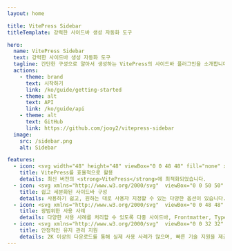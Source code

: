 ```yaml
---
layout: home

title: VitePress Sidebar
titleTemplate: 강력한 사이드바 생성 자동화 도구

hero:
  name: VitePress Sidebar
  text: 강력한 사이드바 생성 자동화 도구
  tagline: 간단한 구성으로 알아서 생성하는 VitePress의 사이드바 플러그인을 소개합니다.
  actions:
    - theme: brand
      text: 시작하기
      link: /ko/guide/getting-started
    - theme: alt
      text: API
      link: /ko/guide/api
    - theme: alt
      text: GitHub
      link: https://github.com/jooy2/vitepress-sidebar
  image:
    src: /sidebar.png
    alt: Sidebar

features:
  - icon: <svg width="48" height="48" viewBox="0 0 48 48" fill="none" xmlns="http://www.w3.org/2000/svg"><path d="M5.03628 7.87818C4.75336 5.83955 6.15592 3.95466 8.16899 3.66815L33.6838 0.0367403C35.6969 -0.24977 37.5581 1.1706 37.841 3.20923L42.9637 40.1218C43.2466 42.1604 41.8441 44.0453 39.831 44.3319L14.3162 47.9633C12.3031 48.2498 10.4419 46.8294 10.159 44.7908L5.03628 7.87818Z" fill="url(#paint0_linear_1287_1214)"/><path d="M6.85877 7.6188C6.71731 6.59948 7.41859 5.65703 8.42512 5.51378L33.9399 1.88237C34.9465 1.73911 35.8771 2.4493 36.0186 3.46861L41.1412 40.3812C41.2827 41.4005 40.5814 42.343 39.5749 42.4862L14.0601 46.1176C13.0535 46.2609 12.1229 45.5507 11.9814 44.5314L6.85877 7.6188Z" fill="white"/><path d="M33.1857 14.9195L25.8505 34.1576C25.6991 34.5547 25.1763 34.63 24.9177 34.2919L12.3343 17.8339C12.0526 17.4655 12.3217 16.9339 12.7806 16.9524L22.9053 17.3607C22.9698 17.3633 23.0344 17.3541 23.0956 17.3337L32.5088 14.1992C32.9431 14.0546 33.3503 14.4878 33.1857 14.9195Z" fill="url(#paint1_linear_1287_1214)"/><path d="M27.0251 12.5756L19.9352 15.0427C19.8187 15.0832 19.7444 15.1986 19.7546 15.3231L20.3916 23.063C20.4066 23.2453 20.5904 23.3628 20.7588 23.2977L22.7226 22.5392C22.9064 22.4682 23.1021 22.6138 23.0905 22.8128L22.9102 25.8903C22.8982 26.0974 23.1093 26.2436 23.295 26.1567L24.4948 25.5953C24.6808 25.5084 24.892 25.6549 24.8795 25.8624L24.5855 30.6979C24.5671 31.0004 24.9759 31.1067 25.1013 30.8321L25.185 30.6487L29.4298 17.8014C29.5008 17.5863 29.2968 17.3809 29.0847 17.454L27.0519 18.1547C26.8609 18.2205 26.6675 18.0586 26.6954 17.8561L27.3823 12.8739C27.4103 12.6712 27.2163 12.5091 27.0251 12.5756Z" fill="url(#paint2_linear_1287_1214)"/><defs><linearGradient id="paint0_linear_1287_1214" x1="6.48163" y1="1.9759" x2="39.05" y2="48.2064" gradientUnits="userSpaceOnUse"><stop stop-color="#49C7FF"/><stop offset="1" stop-color="#BD36FF"/></linearGradient><linearGradient id="paint1_linear_1287_1214" x1="11.8848" y1="16.4266" x2="26.7246" y2="31.4177" gradientUnits="userSpaceOnUse"><stop stop-color="#41D1FF"/><stop offset="1" stop-color="#BD34FE"/></linearGradient><linearGradient id="paint2_linear_1287_1214" x1="21.8138" y1="13.7046" x2="26.2464" y2="28.8069" gradientUnits="userSpaceOnUse"><stop stop-color="#FFEA83"/><stop offset="0.0833333" stop-color="#FFDD35"/><stop offset="1" stop-color="#FFA800"/></linearGradient></defs></svg>
    title: VitePress를 효율적으로 활용
    details: 최신 버전의 <strong>VitePress</strong>에 최적화되었습니다.
  - icon: <svg xmlns="http://www.w3.org/2000/svg"  viewBox="0 0 50 50" width="100px" height="100px" baseProfile="basic"><polygon fill="#66e1ff" points="25.35,37.78 27.38,40.33 25.68,42.82 22.68,44.55 20.47,41.77 19.4,41.85 19.4,43.46 16.4,45.19 13,43.23 13,40.12 8.93,35.11 6.72,35.33 5.02,30.89 7.05,29.71 7.05,24.9 5.02,22.35 6.72,19.87 9.72,18.13 11.93,20.92 13,20.83 13,19.23 16,17.49 19.4,19.46 19.4,22.57 23.47,27.58 25.68,27.35 27.38,31.8 25.35,32.97"/><polygon fill="#5ccae6" points="13,19.226 16,17.494 19.4,19.457 16.4,21.189"/><polygon fill="#57bfd9" points="6.717,19.867 9.717,18.135 11.93,20.916 8.93,22.648"/><polygon fill="#5ccae6" points="13,22.338 13,20.833 11.93,20.916 8.93,22.648"/><polygon fill="#5ccae6" points="7.05,30.678 7.05,29.711 5.017,30.885"/><polygon fill="#479db3" points="16.4,24.301 19.4,22.569 19.4,19.457 16.4,21.189"/><polygon fill="#52b4cc" points="16.4,24.301 19.4,22.569 23.47,27.579 20.47,29.311"/><polygon fill="#5ccae6" points="22.683,29.085 25.683,27.353 23.47,27.579 20.47,29.311"/><polygon fill="#52b4cc" points="22.683,29.085 25.683,27.353 27.383,31.799 24.383,33.531"/><polygon fill="#479db3" points="22.35,33.738 24.383,33.531 25.35,32.973 25.35,37.779 22.35,39.511"/><polygon fill="#479db3" points="16.4,42.078 19.4,41.852 19.4,43.457 16.4,45.189"/><polygon fill="#52b4cc" points="24.383,42.067 27.383,40.335 25.35,37.779 22.35,39.511"/><polygon fill="#479db3" points="24.383,42.067 27.383,40.335 25.683,42.817 22.683,44.549"/><polygon fill="#479db3" points="18.1,31.95 18.1,36.39 14.7,36.65 11.3,32.47 11.3,28.02 14.7,27.76"/><polygon fill="#6189ff" points="43.35,25.08 45.38,27.63 43.68,30.12 40.68,31.85 38.47,29.07 37.4,29.15 37.4,30.76 34.4,32.49 31,30.52 31,27.41 26.93,22.4 24.72,22.63 23.02,18.18 25.05,17.01 25.05,12.2 23.02,9.65 24.72,7.17 24.72,7.16 27.72,5.43 29.93,8.21 31,8.13 31,6.52 34,4.79 37.4,6.76 37.4,9.87 41.47,14.88 43.68,14.65 45.38,19.1 43.35,20.27"/><polygon fill="#577be6" points="31,6.525 34,4.793 37.4,6.756 34.4,8.488"/><polygon fill="#4d6dcc" points="24.717,7.165 27.717,5.433 29.93,8.214 26.93,9.946"/><polygon fill="#577be6" points="31,9.636 31,8.131 29.93,8.214 26.93,9.946"/><polygon fill="#577be6" points="25.05,17.976 25.05,17.01 23.017,18.183"/><polygon fill="#4460b3" points="34.4,11.599 37.4,9.867 37.4,6.756 34.4,8.488"/><polygon fill="#4d6dcc" points="34.4,11.599 37.4,9.867 41.47,14.877 38.47,16.609"/><polygon fill="#577be6" points="40.683,16.383 43.683,14.651 41.47,14.877 38.47,16.609"/><polygon fill="#4967bf" points="40.683,16.383 43.683,14.651 45.383,19.097 42.383,20.829"/><polygon fill="#4460b3" points="40.35,21.036 42.383,20.829 43.35,20.271 43.35,25.078 40.35,26.81"/><polygon fill="#4460b3" points="34.4,29.377 37.4,29.152 37.4,30.756 34.4,32.488"/><polygon fill="#4967bf" points="42.383,29.365 45.383,27.633 43.35,25.078 40.35,26.81"/><polygon fill="#4460b3" points="42.383,29.365 45.383,27.633 43.683,30.116 40.683,31.848"/><polygon fill="#4460b3" points="36.1,19.25 36.1,23.69 32.7,23.95 29.3,19.77 29.3,15.32 32.7,15.06"/></svg>
    title: 쉽고 세분화된 사이드바 구성
    details: 사용하기 쉽고, 원하는 대로 사용자 지정할 수 있는 다양한 옵션이 있습니다. 정렬, 특수 문자 변환, 파일 및 폴더 필터 등을 위한 메뉴를 사용자 지정하세요!
  - icon: <svg xmlns="http://www.w3.org/2000/svg"  viewBox="0 0 48 48" width="96px" height="96px"><linearGradient id="SVGID_1_" x1="37.081" x2="10.918" y1="10.918" y2="37.081" gradientUnits="userSpaceOnUse"><stop offset="0" stop-color="#60affe"/><stop offset=".033" stop-color="#6ab4fe"/><stop offset=".197" stop-color="#97cbfe"/><stop offset=".362" stop-color="#bddeff"/><stop offset=".525" stop-color="#daecff"/><stop offset=".687" stop-color="#eef7ff"/><stop offset=".846" stop-color="#fbfdff"/><stop offset="1" stop-color="#fff"/></linearGradient><circle cx="24" cy="24" r="18.5" fill="url(#SVGID_1_)"/><path fill="none" stroke="#2e9bfe" stroke-linecap="round" stroke-linejoin="round" stroke-width="3" d="M42.225,27.194C40.712,35.889,33.128,42.5,24,42.5C13.783,42.5,5.5,34.217,5.5,24S13.783,5.5,24,5.5	c6.982,0,13.061,3.868,16.21,9.578"/><path fill="none" stroke="#2e9bfe" stroke-linecap="round" stroke-linejoin="round" stroke-width="3" d="M16.792,14.19C18.295,8.971,20.961,5.5,24,5.5c4.694,0,8.5,8.283,8.5,18.5S28.694,42.5,24,42.5	s-8.5-8.283-8.5-18.5c0-0.525,0.01-1.044,0.03-1.558"/><line x1="13.234" x2="35.383" y1="17.5" y2="17.5" fill="none" stroke="#2e9bfe" stroke-linecap="round" stroke-linejoin="round" stroke-width="3"/><line x1="11.128" x2="36.532" y1="30.5" y2="30.5" fill="none" stroke="#2e9bfe" stroke-linecap="round" stroke-linejoin="round" stroke-width="3"/></svg>
    title: 광범위한 사용 사례
    details: 다양한 사용 사례를 처리할 수 있도록 다중 사이드바, Frontmatter, TypeScript를 지원합니다.
  - icon: <svg xmlns="http://www.w3.org/2000/svg"  viewBox="0 0 32 32" width="64px" height="64px"><circle cx="16" cy="17" r="5" fill="#ed0049"/><path fill="#ed0049" d="M23,31H9v0c0-3.866,3.134-7,7-7h0C19.866,24,23,27.134,23,31L23,31z"/><path fill="#0f518c" d="M19,4c0-1.657-1.343-3-3-3s-3,1.343-3,3c0,0.885,0.391,1.672,1,2.222V10h4V6.222 C18.609,5.672,19,4.885,19,4z"/><path fill="#0f518c" d="M7.061,8.318c-1.171-1.171-3.071-1.171-4.243,0s-1.171,3.071,0,4.243 c0.626,0.626,1.459,0.906,2.278,0.864l2.672,2.672l2.828-2.828l-2.672-2.672C7.967,9.777,7.686,8.944,7.061,8.318z"/><path fill="#0f518c" d="M24.879,8.318c1.171-1.171,3.071-1.171,4.243,0s1.171,3.071,0,4.243 c-0.626,0.626-1.459,0.906-2.278,0.864l-2.672,2.672l-2.828-2.828l2.672-2.672C23.972,9.777,24.253,8.944,24.879,8.318z"/><path fill="#0f518c" d="M24.879,27.218c1.171,1.171,3.071,1.171,4.243,0c1.171-1.171,1.171-3.071,0-4.243 c-0.626-0.626-1.459-0.906-2.278-0.864l-2.672-2.672l-2.828,2.828l2.672,2.672C23.972,25.759,24.253,26.592,24.879,27.218z"/><g><path fill="#0f518c" d="M7.061,27.218c-1.171,1.171-3.071,1.171-4.243,0c-1.171-1.171-1.171-3.071,0-4.243 c0.626-0.626,1.459-0.906,2.278-0.864l2.672-2.672l2.828,2.828L7.925,24.94C7.967,25.759,7.686,26.592,7.061,27.218z"/></g></svg>
    title: 안정적인 유지 관리 지원
    details: 2K 이상의 다운로드를 통해 실제 사용 사례가 많으며, 빠른 기술 지원을 제공합니다.
---
```


<style>
:root {
  --vp-home-hero-name-color: transparent;
  --vp-home-hero-name-background: -webkit-linear-gradient(120deg, #34e8b8 30%, #006cd9);

  --vp-home-hero-image-background-image: linear-gradient(-45deg, #34b8e8 60%, #006cd9 60%);
  --vp-home-hero-image-filter: blur(20px);
}

@media (min-width: 640px) {
  :root {
    --vp-home-hero-image-filter: blur(35px);
  }
}

@media (min-width: 960px) {
  :root {
    --vp-home-hero-image-filter: blur(40px);
  }
}
</style>
